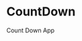 # CountDown
 Count Down App
     
            
                                                         
                                                                        
                                                                       
                                                               
                                                      
                                    
                      
                  
    
 
   
